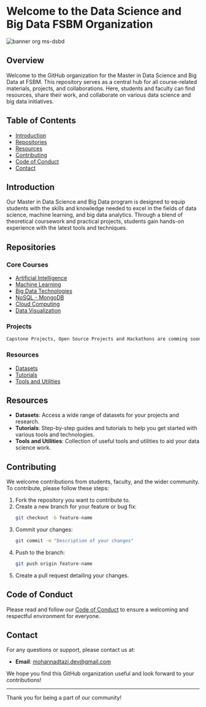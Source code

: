 # Welcome to the Data Science and Big Data FSBM Organization

![banner org ms-dsbd](https://github.com/Master-DataScience-BigData/.github/assets/77018169/0f58a0cd-5b53-4c34-9553-0521948e3deb)



## Overview

Welcome to the GitHub organization for the Master in Data Science and Big Data at FSBM. This repository serves as a central hub for all course-related materials, projects, and collaborations. Here, students and faculty can find resources, share their work, and collaborate on various data science and big data initiatives.

## Table of Contents

- [Introduction](#introduction)
- [Repositories](#repositories)
- [Resources](#resources)
- [Contributing](#contributing)
- [Code of Conduct](#code-of-conduct)
- [Contact](#contact)

## Introduction

Our Master in Data Science and Big Data program is designed to equip students with the skills and knowledge needed to excel in the fields of data science, machine learning, and big data analytics. Through a blend of theoretical coursework and practical projects, students gain hands-on experience with the latest tools and techniques.

## Repositories

### Core Courses

- [Artificial Intelligence](https://github.com/Master-DataScience-BigData/artificial-intelligence)
- [Machine Learning](https://github.com/Master-DataScience-BigData/ML-datasets)
- [Big Data Technologies](https://github.com/Master-DataScience-BigData/big-data-technologies)
- [NoSQL - MongoDB](https://github.com/Master-DataScience-BigData/Mongo-DB)
- [Cloud Computing](https://github.com/Master-DataScience-BigData/Cloud-Computing-resources)
- [Data Visualization](https://github.com/Master-DataScience-BigData)

### Projects
```bash 
Capstone Projects, Open Source Projects and Hackathons are comming soon ...
```


### Resources

- [Datasets](https://github.com/Master-DataScience-BigData/ML-datasets)
- [Tutorials](https://github.com/Master-DataScience-BigData)
- [Tools and Utilities](https://github.com/Master-DataScience-BigData)

## Resources

- **Datasets**: Access a wide range of datasets for your projects and research.
- **Tutorials**: Step-by-step guides and tutorials to help you get started with various tools and technologies.
- **Tools and Utilities**: Collection of useful tools and utilities to aid your data science work.

## Contributing

We welcome contributions from students, faculty, and the wider community. To contribute, please follow these steps:

1. Fork the repository you want to contribute to.
2. Create a new branch for your feature or bug fix:
    ```bash
    git checkout -b feature-name
    ```
3. Commit your changes:
    ```bash
    git commit -m "Description of your changes"
    ```
4. Push to the branch:
    ```bash
    git push origin feature-name
    ```
5. Create a pull request detailing your changes.

## Code of Conduct

Please read and follow our [Code of Conduct](https://github.com/your-org/code-of-conduct) to ensure a welcoming and respectful environment for everyone.

## Contact

For any questions or support, please contact us at:
- **Email**: mohannadtazi.dev@gmail.com

We hope you find this GitHub organization useful and look forward to your contributions!

---

Thank you for being a part of our community!

